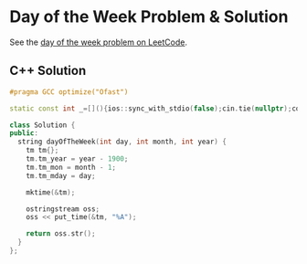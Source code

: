 # Day of the Week Problem & Solution

See the [day of the week problem on LeetCode](https://leetcode.com/problems/day-of-the-week).

## C++ Solution

```cpp
#pragma GCC optimize("Ofast")

static const int _=[](){ios::sync_with_stdio(false);cin.tie(nullptr);cout.tie(nullptr);return 0;}();

class Solution {
public:
  string dayOfTheWeek(int day, int month, int year) {
    tm tm{};
    tm.tm_year = year - 1900;
    tm.tm_mon = month - 1;
    tm.tm_mday = day;

    mktime(&tm);

    ostringstream oss;
    oss << put_time(&tm, "%A");

    return oss.str();
  }
};
```
